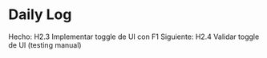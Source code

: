 ﻿# Daily Log

Hecho: H2.3 Implementar toggle de UI con F1
Siguiente: H2.4 Validar toggle de UI (testing manual)

